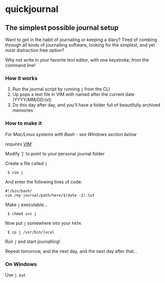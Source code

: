 # quickjournal
## The simplest possible journal setup

Want to get in the habit of journaling or keeping a diary? Tired of combing through all kinds of journalling software, looking for the simplest, and yet most distraction free option?

Why not write in your favorite text editor, with one keystroke, from the command line!

### How it works

1. Run the journal script by running <code>j</code> from the CLI
2. Up pops a text file in VIM with named after the current date (YYYY/MM/DD.txt)
3. Do this day after day, and you'll have a folder full of beautifully archived memories

### How to make it

*For Mac/Linux systems with Bash - see Windows section below* 

*requires [VIM](http://github.com/vim/vim)*

Modify 'j' to point to your personal journal folder

Create a file called `j`

<pre><code> $ vim j
</code></pre>

And enter the following lines of code:

<pre><code>#!/bin/bash/
vim /my-journal/path/here/$(date -I).txt
</code></pre>

Make `j` executable...

<pre><code> $ chmod u+x j
</code></pre>

Now put `j` somewhere into your `PATH`.

<pre><code> $ cp j /usr/bin/local 
</code></pre>

Run `j` and start journalling!

Repeat tomorrow, and the next day, and the next day after that...

### On Windows

Use `j.bat`

